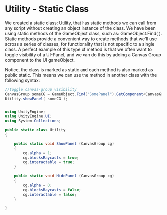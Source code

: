 # Utility - Static Class

We created a static class: [Utility](https://kdoore.gitbooks.io/cs-2335/content/utility_-_static_class.html#utility---static-class), that has static methods we can call from any script without creating an object instance of the class.  We have been using static methods of the GameObject class, such as: GameObject.Find( ). Static methods provide a convenient way to create methods that we'll use across a series of classes, for functionality that is not specific to a single class.  A perfect example of this type of method is that we often want to toggle visibility of a UI-Panel, and we can do this by adding a Canvas Group component to the UI gameObject.

Notice, the class is marked as static and each method is also marked as public static.  This means we can use the method in another class with the following syntax:


```C#
//toggle canvas-group visibility
CanvasGroup someCG = GameObject.Find("SomePanel").GetComponent<CanvasGroup>();
Utility.showPanel( someCG );

```

```C#

using UnityEngine;
using UnityEngine.UI;
using System.Collections;

public static class Utility
{

	public static void ShowPanel (CanvasGroup cg)
	{
		cg.alpha = 1;
		cg.blocksRaycasts = true;
		cg.interactable = true;
	}

	public static void HidePanel (CanvasGroup cg)
	{
		cg.alpha = 0;
		cg.blocksRaycasts = false;
		cg.interactable = false;
	}

}
```
